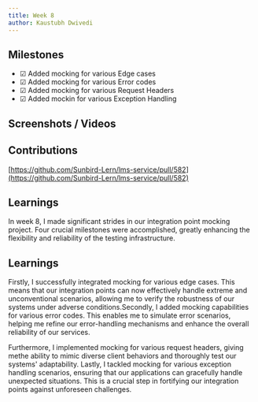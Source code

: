 ```yaml
---
title: Week 8
author: Kaustubh Dwivedi 
---
```


## Milestones
- &#x2611; Added mocking for various Edge cases
- &#x2611; Added mocking for various Error codes
- &#x2611; Added mocking for various Request Headers
- &#x2611; Added mockin for various Exception Handling

## Screenshots / Videos 

## Contributions
[https://github.com/Sunbird-Lern/lms-service/pull/582](https://github.com/Sunbird-Lern/lms-service/pull/582)

## Learnings
In week 8, I made significant strides in our integration point mocking project. Four crucial milestones were accomplished, greatly enhancing the flexibility and reliability of the testing infrastructure.

## Learnings
Firstly, I successfully integrated mocking for various edge cases. This means that our integration points can now effectively handle extreme and unconventional scenarios, allowing me to verify the robustness of our systems under adverse conditions.Secondly, I added mocking capabilities for various error codes. This enables me to simulate error scenarios, helping me refine our error-handling mechanisms and enhance the overall reliability of our services.

Furthermore, I implemented mocking for various request headers, giving methe ability to mimic diverse client behaviors and thoroughly test our systems' adaptability. Lastly, I tackled mocking for various exception handling scenarios, ensuring that our applications can gracefully handle unexpected situations. This is a crucial step in fortifying our integration points against unforeseen challenges.
